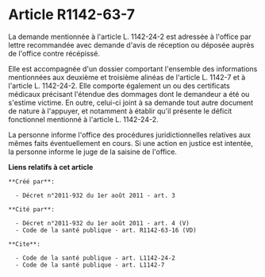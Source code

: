 # Article R1142-63-7

La demande mentionnée à l'article L. 1142-24-2 est adressée à l'office par lettre recommandée avec demande d'avis de
réception ou déposée auprès de l'office contre récépissé. 

Elle est accompagnée d'un dossier comportant l'ensemble des informations mentionnées aux deuxième et troisième alinéas de
l'article L. 1142-7 et à l'article L. 1142-24-2. Elle comporte également un ou des certificats médicaux précisant l'étendue
des dommages dont le demandeur a été ou s'estime victime. En outre, celui-ci joint à sa demande tout autre document de nature
à l'appuyer, et notamment à établir qu'il présente le déficit fonctionnel mentionné à l'article L. 1142-24-2. 

La personne informe l'office des procédures juridictionnelles relatives aux mêmes faits éventuellement en cours. Si une
action en justice est intentée, la personne informe le juge de la saisine de l'office.

**Liens relatifs à cet article**

	**Créé par**:

	  - Décret n°2011-932 du 1er août 2011 - art. 3

	**Cité par**:

	  - Décret n°2011-932 du 1er août 2011 - art. 4 (V)
	  - Code de la santé publique - art. R1142-63-16 (VD)

	**Cite**:

	  - Code de la santé publique - art. L1142-24-2
	  - Code de la santé publique - art. L1142-7
